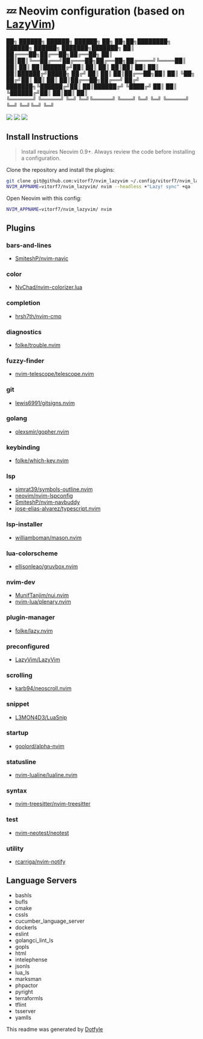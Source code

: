 # 💤 Neovim configuration (based on [LazyVim](https://github.com/LazyVim/LazyVim))

██╗      ██████╗ ██████╗ ██████╗     ██╗   ██╗██╗████████╗ ██████╗ ██████╗ ███████╗███████╗
██║     ██╔═══██╗██╔══██╗██╔══██╗    ██║   ██║██║╚══██╔══╝██╔═══██╗██╔══██╗██╔════╝╚════██║
██║     ██║   ██║██████╔╝██║  ██║    ██║   ██║██║   ██║   ██║   ██║██████╔╝█████╗      ██╔╝
██║     ██║   ██║██╔══██╗██║  ██║    ╚██╗ ██╔╝██║   ██║   ██║   ██║██╔══██╗██╔══╝     ██╔╝ 
███████╗╚██████╔╝██║  ██║██████╔╝     ╚████╔╝ ██║   ██║   ╚██████╔╝██║  ██║██║        ██║  
╚══════╝ ╚═════╝ ╚═╝  ╚═╝╚═════╝       ╚═══╝  ╚═╝   ╚═╝    ╚═════╝ ╚═╝  ╚═╝╚═╝        ╚═╝  

<a href="https://dotfyle.com/vitorf7/nvimlazyvim"><img src="https://dotfyle.com/vitorf7/nvimlazyvim/badges/plugins?style=flat" /></a>
<a href="https://dotfyle.com/vitorf7/nvimlazyvim"><img src="https://dotfyle.com/vitorf7/nvimlazyvim/badges/leaderkey?style=flat" /></a>
<a href="https://dotfyle.com/vitorf7/nvimlazyvim"><img src="https://dotfyle.com/vitorf7/nvimlazyvim/badges/plugin-manager?style=flat" /></a>


## Install Instructions

 > Install requires Neovim 0.9+. Always review the code before installing a configuration.

Clone the repository and install the plugins:

```sh
git clone git@github.com:vitorf7/nvim_lazyvim ~/.config/vitorf7/nvim_lazyvim
NVIM_APPNAME=vitorf7/nvim_lazyvim/ nvim --headless +"Lazy! sync" +qa
```

Open Neovim with this config:

```sh
NVIM_APPNAME=vitorf7/nvim_lazyvim/ nvim
```

## Plugins

### bars-and-lines

+ [SmiteshP/nvim-navic](https://dotfyle.com/plugins/SmiteshP/nvim-navic)
### color

+ [NvChad/nvim-colorizer.lua](https://dotfyle.com/plugins/NvChad/nvim-colorizer.lua)
### completion

+ [hrsh7th/nvim-cmp](https://dotfyle.com/plugins/hrsh7th/nvim-cmp)
### diagnostics

+ [folke/trouble.nvim](https://dotfyle.com/plugins/folke/trouble.nvim)
### fuzzy-finder

+ [nvim-telescope/telescope.nvim](https://dotfyle.com/plugins/nvim-telescope/telescope.nvim)
### git

+ [lewis6991/gitsigns.nvim](https://dotfyle.com/plugins/lewis6991/gitsigns.nvim)
### golang

+ [olexsmir/gopher.nvim](https://dotfyle.com/plugins/olexsmir/gopher.nvim)
### keybinding

+ [folke/which-key.nvim](https://dotfyle.com/plugins/folke/which-key.nvim)
### lsp

+ [simrat39/symbols-outline.nvim](https://dotfyle.com/plugins/simrat39/symbols-outline.nvim)
+ [neovim/nvim-lspconfig](https://dotfyle.com/plugins/neovim/nvim-lspconfig)
+ [SmiteshP/nvim-navbuddy](https://dotfyle.com/plugins/SmiteshP/nvim-navbuddy)
+ [jose-elias-alvarez/typescript.nvim](https://dotfyle.com/plugins/jose-elias-alvarez/typescript.nvim)
### lsp-installer

+ [williamboman/mason.nvim](https://dotfyle.com/plugins/williamboman/mason.nvim)
### lua-colorscheme

+ [ellisonleao/gruvbox.nvim](https://dotfyle.com/plugins/ellisonleao/gruvbox.nvim)
### nvim-dev

+ [MunifTanjim/nui.nvim](https://dotfyle.com/plugins/MunifTanjim/nui.nvim)
+ [nvim-lua/plenary.nvim](https://dotfyle.com/plugins/nvim-lua/plenary.nvim)
### plugin-manager

+ [folke/lazy.nvim](https://dotfyle.com/plugins/folke/lazy.nvim)
### preconfigured

+ [LazyVim/LazyVim](https://dotfyle.com/plugins/LazyVim/LazyVim)
### scrolling

+ [karb94/neoscroll.nvim](https://dotfyle.com/plugins/karb94/neoscroll.nvim)
### snippet

+ [L3MON4D3/LuaSnip](https://dotfyle.com/plugins/L3MON4D3/LuaSnip)
### startup

+ [goolord/alpha-nvim](https://dotfyle.com/plugins/goolord/alpha-nvim)
### statusline

+ [nvim-lualine/lualine.nvim](https://dotfyle.com/plugins/nvim-lualine/lualine.nvim)
### syntax

+ [nvim-treesitter/nvim-treesitter](https://dotfyle.com/plugins/nvim-treesitter/nvim-treesitter)
### test

+ [nvim-neotest/neotest](https://dotfyle.com/plugins/nvim-neotest/neotest)
### utility

+ [rcarriga/nvim-notify](https://dotfyle.com/plugins/rcarriga/nvim-notify)
## Language Servers

+ bashls
+ bufls
+ cmake
+ cssls
+ cucumber_language_server
+ dockerls
+ eslint
+ golangci_lint_ls
+ gopls
+ html
+ intelephense
+ jsonls
+ lua_ls
+ marksman
+ phpactor
+ pyright
+ terraformls
+ tflint
+ tsserver
+ yamlls


 This readme was generated by [Dotfyle](https://dotfyle.com)
